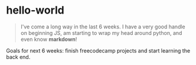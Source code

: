 # hello-world
> I've come a long way in the last 6 weeks. I have a very good handle on beginning JS, am starting to wrap my head around python, and even know **markdown**!

Goals for next 6 weeks: finish freecodecamp projects and start learning the back end.
